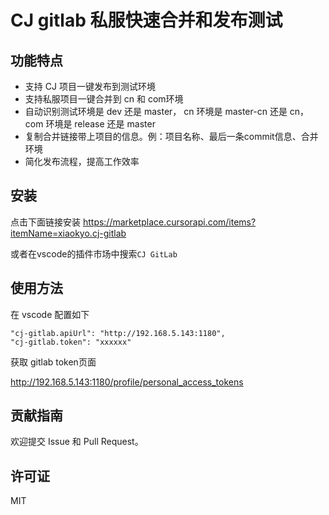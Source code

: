 # CJ gitlab 私服快速合并和发布测试

## 功能特点

- 支持 CJ 项目一键发布到测试环境
- 支持私服项目一键合并到 cn 和 com环境
- 自动识别测试环境是 dev 还是 master， cn 环境是 master-cn 还是 cn， com 环境是 release 还是 master
- 复制合并链接带上项目的信息。例：项目名称、最后一条commit信息、合并环境
- 简化发布流程，提高工作效率

## 安装

点击下面链接安装
https://marketplace.cursorapi.com/items?itemName=xiaokyo.cj-gitlab

或者在vscode的插件市场中搜索````CJ GitLab````

## 使用方法

在 vscode 配置如下

```
"cj-gitlab.apiUrl": "http://192.168.5.143:1180",
"cj-gitlab.token": "xxxxxx"
```

获取 gitlab token页面

http://192.168.5.143:1180/profile/personal_access_tokens

## 贡献指南

欢迎提交 Issue 和 Pull Request。

## 许可证

MIT
